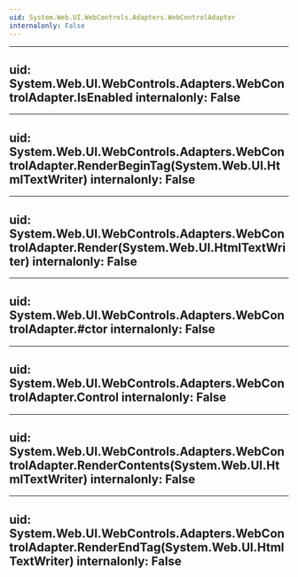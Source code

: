 ```yaml
---
uid: System.Web.UI.WebControls.Adapters.WebControlAdapter
internalonly: False
---
```


---
uid: System.Web.UI.WebControls.Adapters.WebControlAdapter.IsEnabled
internalonly: False
---

---
uid: System.Web.UI.WebControls.Adapters.WebControlAdapter.RenderBeginTag(System.Web.UI.HtmlTextWriter)
internalonly: False
---

---
uid: System.Web.UI.WebControls.Adapters.WebControlAdapter.Render(System.Web.UI.HtmlTextWriter)
internalonly: False
---

---
uid: System.Web.UI.WebControls.Adapters.WebControlAdapter.#ctor
internalonly: False
---

---
uid: System.Web.UI.WebControls.Adapters.WebControlAdapter.Control
internalonly: False
---

---
uid: System.Web.UI.WebControls.Adapters.WebControlAdapter.RenderContents(System.Web.UI.HtmlTextWriter)
internalonly: False
---

---
uid: System.Web.UI.WebControls.Adapters.WebControlAdapter.RenderEndTag(System.Web.UI.HtmlTextWriter)
internalonly: False
---
